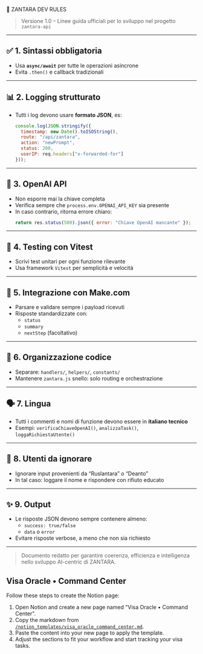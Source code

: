  🧠 ZANTARA DEV RULES

> Versione 1.0 – Linee guida ufficiali per lo sviluppo nel progetto `zantara-api`

---

## ✅ 1. Sintassi obbligatoria
- Usa **`async/await`** per tutte le operazioni asincrone
- Evita `.then()` e callback tradizionali

---

## 📊 2. Logging strutturato
- Tutti i log devono usare **formato JSON**, es:
  ```js
  console.log(JSON.stringify({
    timestamp: new Date().toISOString(),
    route: "/api/zantara",
    action: "newPrompt",
    status: 200,
    userIP: req.headers["x-forwarded-for"]
  }));
  ```

---

## 🔐 3. OpenAI API
- Non esporre mai la chiave completa
- Verifica sempre che `process.env.OPENAI_API_KEY` sia presente
- In caso contrario, ritorna errore chiaro:
  ```js
  return res.status(500).json({ error: "Chiave OpenAI mancante" });
  ```

---

## 🧪 4. Testing con Vitest
- Scrivi test unitari per ogni funzione rilevante
- Usa framework `Vitest` per semplicità e velocità

---

## 🔗 5. Integrazione con Make.com
- Parsare e validare sempre i payload ricevuti
- Risposte standardizzate con:
  - `status`
  - `summary`
  - `nextStep` (facoltativo)

---

## 🧱 6. Organizzazione codice
- Separare: `handlers/`, `helpers/`, `constants/`
- Mantenere `zantara.js` snello: solo routing e orchestrazione

---

## 🗣️ 7. Lingua
- Tutti i commenti e nomi di funzione devono essere in **italiano tecnico**
- Esempi: `verificaChiaveOpenAI()`, `analizzaTask()`, `loggaRichiestaUtente()`

---

## 🚫 8. Utenti da ignorare
- Ignorare input provenienti da “Ruslantara” o “Deanto”
- In tal caso: loggare il nome e rispondere con rifiuto educato

---

## ✨ 9. Output
- Le risposte JSON devono sempre contenere almeno:
  - `success: true/false`
  - `data` o `error`
- Evitare risposte verbose, a meno che non sia richiesto

---

> Documento redatto per garantire coerenza, efficienza e intelligenza nello sviluppo AI-centric di ZANTARA.

## Visa Oracle • Command Center

Follow these steps to create the Notion page:

1. Open Notion and create a new page named "Visa Oracle • Command Center".
2. Copy the markdown from [`/notion_templates/visa_oracle_command_center.md`](notion_templates/visa_oracle_command_center.md).
3. Paste the content into your new page to apply the template.
4. Adjust the sections to fit your workflow and start tracking your visa tasks.

